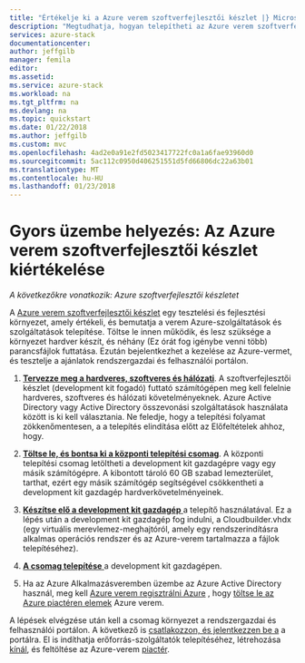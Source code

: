 ```yaml
---
title: "Értékelje ki a Azure verem szoftverfejlesztői készlet |} Microsoft Docs"
description: "Megtudhatja, hogyan telepítheti az Azure verem szoftverfejlesztői készlet tesztelési célokra."
services: azure-stack
documentationcenter: 
author: jeffgilb
manager: femila
editor: 
ms.assetid: 
ms.service: azure-stack
ms.workload: na
ms.tgt_pltfrm: na
ms.devlang: na
ms.topic: quickstart
ms.date: 01/22/2018
ms.author: jeffgilb
ms.custom: mvc
ms.openlocfilehash: 4ad2e0a91e2fd5023417722fc0a1a6fae93960d0
ms.sourcegitcommit: 5ac112c0950d406251551d5fd66806dc22a63b01
ms.translationtype: MT
ms.contentlocale: hu-HU
ms.lasthandoff: 01/23/2018
---
```

# <a name="quickstart-evaluate-the-azure-stack-development-kit"></a>Gyors üzembe helyezés: Az Azure verem szoftverfejlesztői készlet kiértékelése

*A következőkre vonatkozik: Azure szoftverfejlesztői készletet*

A [Azure verem szoftverfejlesztői készlet](azure-stack-poc.md) egy tesztelési és fejlesztési környezet, amely értékeli, és bemutatja a verem Azure-szolgáltatások és szolgáltatások telepítése. Töltse le innen működik, és lesz szüksége a környezet hardver készít, és néhány (Ez órát fog igénybe venni több) parancsfájlok futtatása. Ezután bejelentkezhet a kezelése az Azure-vermet, és tesztelje a ajánlatok rendszergazdai és felhasználói portálon. 

1. [**Tervezze meg a hardveres, szoftveres és hálózati**](azure-stack-deploy.md). A szoftverfejlesztői készlet (development kit fogadó) futtató számítógépen meg kell felelnie hardveres, szoftveres és hálózati követelményeknek. Azure Active Directory vagy Active Directory összevonási szolgáltatások használata között is ki kell választania. Ne feledje, hogy a telepítési folyamat zökkenőmentesen, a a telepítés elindítása előtt az Előfeltételek ahhoz, hogy. 

2. [**Töltse le, és bontsa ki a központi telepítési csomag**](azure-stack-run-powershell-script.md#download-and-extract-the-development-kit). A központi telepítési csomag letöltheti a development kit gazdagépre vagy egy másik számítógépre. A kibontott tároló 60 GB szabad lemezterület, tarthat, ezért egy másik számítógép segítségével csökkentheti a development kit gazdagép hardverkövetelményeinek.

3. [**Készítse elő a development kit gazdagép** ](azure-stack-run-powershell-script.md) a telepítő használatával. Ez a lépés után a development kit gazdagép fog indulni, a Cloudbuilder.vhdx (egy virtuális merevlemez-meghajtóról, amely egy rendszerindításra alkalmas operációs rendszer és az Azure-verem tartalmazza a fájlok telepítéséhez).

4. [**A csomag telepítése** ](azure-stack-run-powershell-script.md) a development kit gazdagépen.

5. Ha az Azure Alkalmazásveremben üzembe az Azure Active Directory használ, meg kell [Azure verem regisztrálni Azure](azure-stack-register.md) , hogy [töltse le az Azure piactéren elemek](azure-stack-download-azure-marketplace-item.md) Azure verem.

A lépések elvégzése után kell a csomag környezet a rendszergazdai és felhasználói portálon. A következő is [csatlakozzon, és jelentkezzen be a](azure-stack-connect-azure-stack.md) a portálra. El is indíthatja erőforrás-szolgáltatók telepítéséhez, létrehozása [kínál](azure-stack-key-features.md#regions-services-plans-offers-and-subscriptions), és feltöltése az Azure-verem [piactér](azure-stack-marketplace.md).
